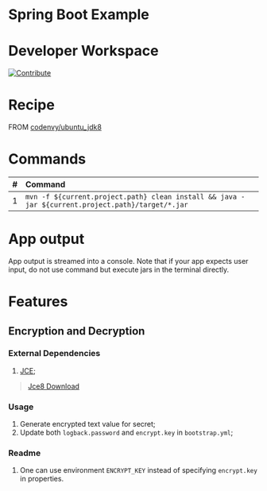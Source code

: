 # Spring Boot Example

# Developer Workspace

[![Contribute](http://beta.codenvy.com/factory/resources/codenvy-contribute.svg)](http://beta.codenvy.com/f?id=omriatu352kkthua)

# Recipe

FROM [codenvy/ubuntu_jdk8](https://hub.docker.com/r/codenvy/ubuntu_jdk8/)

# Commands

| #       | Command           | 
| :------------- |:------------- |
| 1      | `mvn -f ${current.project.path} clean install && java -jar ${current.project.path}/target/*.jar` |

# App output

App output is streamed into a console. Note that if your app expects user input, do not use command but execute jars in the terminal directly.

# Features

## Encryption and Decryption

### External Dependencies

1. [JCE](http://cloud.spring.io/spring-cloud-static/spring-cloud.html#_encryption_and_decryption);

> [Jce8 Download](http://download.oracle.com/otn-pub/java/jce/8/jce_policy-8.zip)

### Usage

1. Generate encrypted text value for secret;
1. Update both `logback.password` and `encrypt.key` in `bootstrap.yml`;

### Readme

1. One can use environment `ENCRYPT_KEY` instead of specifying `encrypt.key` in properties.